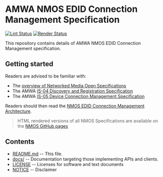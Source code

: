 # AMWA NMOS EDID Connection Management Specification

[![Lint Status](https://github.com/AMWA-TV/nmos-edid-connection-management/workflows/Lint/badge.svg)](https://github.com/AMWA-TV/nmos-edid-connection-management/actions?query=workflow%3ALint)
[![Render Status](https://github.com/AMWA-TV/nmos-edid-connection-management/workflows/Render/badge.svg)](https://github.com/AMWA-TV/nmos-edid-connection-management/actions?query=workflow%3ARender)

This repository contains details of AMWA NMOS EDID Connection Management specification.

## Getting started

Readers are advised to be familiar with:

- The [overview of Networked Media Open Specifications](https://amwa-tv.github.io/nmos)
- The AMWA [IS-04 Discovery and Registration Specification](https://amwa-tv.github.io/nmos-discovery-registration)
- The AMWA [IS-05 Device Connection Management Specification](https://amwa-tv.github.io/nmos-device-connection-management)

Readers should then read the [NMOS EDID Connection Management Architecture](docs/1.0.%20Architecture.md).

> HTML rendered versions of all NMOS Specifications are available on the [NMOS GitHub pages](https://amwa-tv.github.io/nmos)

## Contents

- [README.md](README.md) -- This file.
- [docs/](docs/) -- Documentation targeting those implementing APIs and clients.
- [LICENSE](LICENSE) -- Licenses for software and text documents
- [NOTICE](NOTICE) -- Disclaimer
